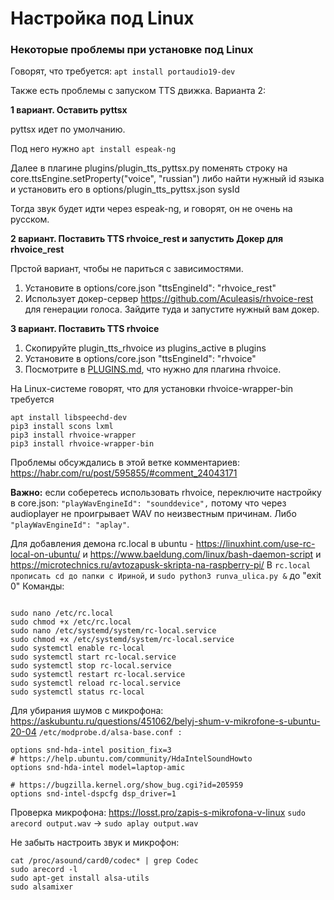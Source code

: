 # Настройка под Linux

### Некоторые проблемы при установке под Linux

Говорят, что требуется:
```apt install portaudio19-dev```

Также есть проблемы с запуском TTS движка. Варианта 2:

**1 вариант. Оставить pyttsx**

pyttsx идет по умолчанию.

Под него нужно ```apt install espeak-ng```

Далее в плагине plugins/plugin_tts_pyttsx.py поменять строку на
core.ttsEngine.setProperty("voice", "russian") либо найти нужный id языка
и установить его в options/plugin_tts_pyttsx.json sysId

Тогда звук будет идти через espeak-ng, и говорят, он не очень на русском.

**2 вариант. Поставить TTS rhvoice_rest и запустить Докер для rhvoice_rest**

Прстой вариант, чтобы не париться с зависимостями.
1. Установите в options/core.json "ttsEngineId": "rhvoice_rest"
2. Использует докер-сервер https://github.com/Aculeasis/rhvoice-rest для
   генерации голоса. Зайдите туда и запустите нужный вам докер.



**3 вариант. Поставить TTS rhvoice**

1. Скопируйте plugin_tts_rhvoice из plugins_active в plugins
2. Установите в options/core.json "ttsEngineId": "rhvoice"
3. Посмотрите в [PLUGINS.md](/docs/PLUGINS.md), что нужно для плагина rhvoice.

На Linux-системе говорят, что для установки rhvoice-wrapper-bin
требуется
```
apt install libspeechd-dev
pip3 install scons lxml
pip3 install rhvoice-wrapper
pip3 install rhvoice-wrapper-bin
```
 
Проблемы обсуждались в этой ветке комментариев: https://habr.com/ru/post/595855/#comment_24043171

**Важно:** если соберетесь использовать rhvoice, переключите настройку в core.json:
`"playWavEngineId": "sounddevice",`
потому что через audioplayer не проигрывает WAV по неизвестным причинам.
Либо `"playWavEngineId": "aplay"`.

Для добавления демона rc.local в ubuntu - https://linuxhint.com/use-rc-local-on-ubuntu/ и https://www.baeldung.com/linux/bash-daemon-script и https://microtechnics.ru/avtozapusk-skripta-na-raspberry-pi/
В ```rc.local прописать cd до папки с Ириной```, и ```sudo python3 runva_ulica.py &``` до "exit 0"
Команды:
```

sudo nano /etc/rc.local
sudo chmod +x /etc/rc.local
sudo nano /etc/systemd/system/rc-local.service
sudo chmod +x /etc/systemd/system/rc-local.service
sudo systemctl enable rc-local
sudo systemctl start rc-local.service
sudo systemctl stop rc-local.service
sudo systemctl restart rc-local.service
sudo systemctl reload rc-local.service
sudo systemctl status rc-local

```

Для убирания шумов с микрофона: https://askubuntu.ru/questions/451062/belyj-shum-v-mikrofone-s-ubuntu-20-04
```/etc/modprobe.d/alsa-base.conf :```
```
options snd-hda-intel position_fix=3
# https://help.ubuntu.com/community/HdaIntelSoundHowto
options snd-hda-intel model=laptop-amic

# https://bugzilla.kernel.org/show_bug.cgi?id=205959
options snd-intel-dspcfg dsp_driver=1
```

Проверка микрофона: https://losst.pro/zapis-s-mikrofona-v-linux
```sudo arecord output.wav``` -> ```sudo aplay output.wav```

Не забыть настроить звук и микрофон:
```
cat /proc/asound/card0/codec* | grep Codec
sudo arecord -l
sudo apt-get install alsa-utils
sudo alsamixer

```

